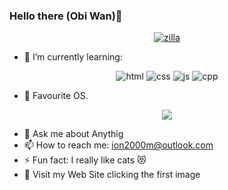 ### Hello there (Obi Wan)👋

<p align="center">
   <a href="https://ximuntion.com">
      <img src="https://i.ibb.co/TcmQJsd/Zilla.png" alt="zilla" />
   </a>
</p>

- 🌱 I’m currently learning:
<p align="center">
   <img src="https://img.shields.io/badge/HTML5-E34F26?style=for-the-badge&logo=html5&logoColor=white" alt="html"/>
   <img src="https://img.shields.io/badge/CSS3-1572B6?style=for-the-badge&logo=css3&logoColor=white" alt="css"/>
   <img src="https://img.shields.io/badge/JavaScript-F7DF1E?style=for-the-badge&logo=javascript&logoColor=black" alt="js"/>
   <img src="https://img.shields.io/badge/C%2B%2B-00599C?style=for-the-badge&logo=c%2B%2B&logoColor=white" alt="cpp"/>
</p>

- 🐧 Favourite OS.
<p align="center">
   <img src="https://img.shields.io/badge/Linux_Mint-87CF3E?style=for-the-badge&logo=linux-mint&logoColor=white" />
</p>

- 💬 Ask me about Anythig
- 📫 How to reach me: ion2000m@outlook.com
- ⚡ Fun fact: I really like cats 😻
- 📑 Visit my Web Site clicking the first image

